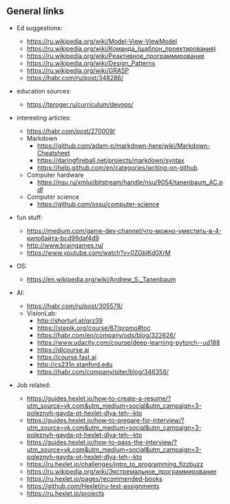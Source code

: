 ## General links

- Ed suggestions:
  + https://ru.wikipedia.org/wiki/Model-View-ViewModel
  + https://ru.wikipedia.org/wiki/Команда_(шаблон_проектирования)
  + https://ru.wikipedia.org/wiki/Реактивное_программирование 
  + https://ru.wikipedia.org/wiki/Design_Patterns
  + https://ru.wikipedia.org/wiki/GRASP
  + https://habr.com/ru/post/348286/

- education sources:
  + https://tproger.ru/curriculum/devops/

- interesting articles:
  + https://habr.com/post/270009/
  + Markdown
    * https://github.com/adam-p/markdown-here/wiki/Markdown-Cheatsheet
    * https://daringfireball.net/projects/markdown/syntax
    * https://help.github.com/en/categories/writing-on-github
  + Computer hardware
    * https://nsu.ru/xmlui/bitstream/handle/nsu/9054/tanenbaum_AC.pdf
  + Computer science
    * https://github.com/ossu/computer-science

- fun stuff:
  + https://medium.com/game-dev-channel/что-можно-уместить-в-4-килобайта-bcd99daf4d9
  + http://www.braingames.ru/
  + https://www.youtube.com/watch?v=0ZGbIKd0XrM

- OS:
  + https://en.wikipedia.org/wiki/Andrew_S._Tanenbaum

- AI:
  + https://habr.com/ru/post/305578/
  + VisionLab:
    * http://shorturl.at/qrz39
    * https://stepik.org/course/67/promo#toc
    * https://habr.com/en/company/ods/blog/322626/
    * https://www.udacity.com/course/deep-learning-pytorch--ud188
    * https://dlcourse.ai
    * https://course.fast.ai
    * http://cs231n.stanford.edu
    * https://habr.com/company/piter/blog/346358/ 

- Job related:
  + https://guides.hexlet.io/how-to-create-a-resume/?utm_source=vk.com&utm_medium=social&utm_campaign=3-poleznyh-gayda-ot-hexlet-dlya-teh--kto
  + https://guides.hexlet.io/how-to-prepare-for-interview/?utm_source=vk.com&utm_medium=social&utm_campaign=3-poleznyh-gayda-ot-hexlet-dlya-teh--kto
  + https://guides.hexlet.io/how-to-pass-the-interview/?utm_source=vk.com&utm_medium=social&utm_campaign=3-poleznyh-gayda-ot-hexlet-dlya-teh--kto
  + https://ru.hexlet.io/challenges/intro_to_programming_fizzbuzz
  + https://ru.wikipedia.org/wiki/Экстремальное_программирование
  + https://ru.hexlet.io/pages/recommended-books
  + https://github.com/Hexlet/ru-test-assignments
  + https://ru.hexlet.io/projects